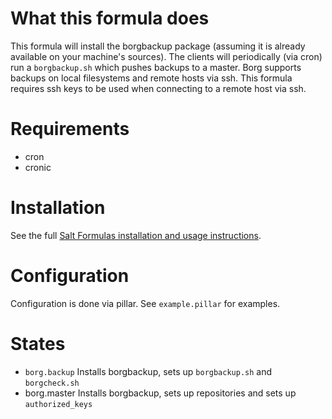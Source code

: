 # What this formula does

This formula will install the borgbackup package (assuming it is already
available on your machine's sources).
The clients will periodically (via cron) run a `borgbackup.sh` which pushes
backups to a master. Borg supports backups on local filesystems and remote hosts
via ssh. This formula requires ssh keys to be used when connecting to a remote
host via ssh.

# Requirements

 - cron
 - cronic

# Installation

See the full [Salt Formulas installation and usage instructions](http://docs.saltstack.com/en/latest/topics/development/conventions/formulas.html).

# Configuration

Configuration is done via pillar. See `example.pillar` for examples.

# States

  - `borg.backup`
    Installs borgbackup, sets up `borgbackup.sh` and `borgcheck.sh`
  - borg.master
    Installs borgbackup, sets up repositories and sets up `authorized_keys`
